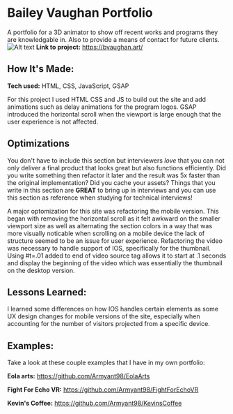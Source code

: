 # Bailey Vaughan Portfolio
A portfolio for a 3D animator to show off recent works and programs they are knowledgable in. Also to provide a means of contact for future clients.
![Alt text](/images/bayVaughan-desktop.gif?raw=true "Bay Vaughan Portfolio")
**Link to project:** https://bvaughan.art/

## How It's Made:

**Tech used:** HTML, CSS, JavaScript, GSAP

For this project I used HTML CSS and JS to build out the site and add animations such as delay animations for the program logos. GSAP introduced the horizontal scroll when the viewport is large enough that the user experience is not affected.

## Optimizations

You don't have to include this section but interviewers *love* that you can not only deliver a final product that looks great but also functions efficiently. Did you write something then refactor it later and the result was 5x faster than the original implementation? Did you cache your assets? Things that you write in this section are **GREAT** to bring up in interviews and you can use this section as reference when studying for technical interviews!

A major optomization for this site was refactoring the mobile version. This began with removing the horizontal scroll as it felt awkward on the smaller viewport size as well as alternating the section colors in a way that was more visually noticable when scrolling on a mobile device the lack of structure seemed to be an issue for user experience. Refactoring the video was necessary to handle support of IOS, specifically for the thumbnail. Using #t=.01 added to end of video source tag allows it to start at .1 seconds and display the beginning of the video which was essentially the thumbnail on the desktop version.

## Lessons Learned:

I learned some differences on how IOS handles certain elements as some UX design changes for mobile versions of the site, especially when accounting for the number of visitors projected from a specific device.

## Examples:
Take a look at these couple examples that I have in my own portfolio:

**Eola arts:** https://github.com/Armyant98/EolaArts

**Fight For Echo VR:** https://github.com/Armyant98/FightForEchoVR

**Kevin's Coffee:** https://github.com/Armyant98/KevinsCoffee



